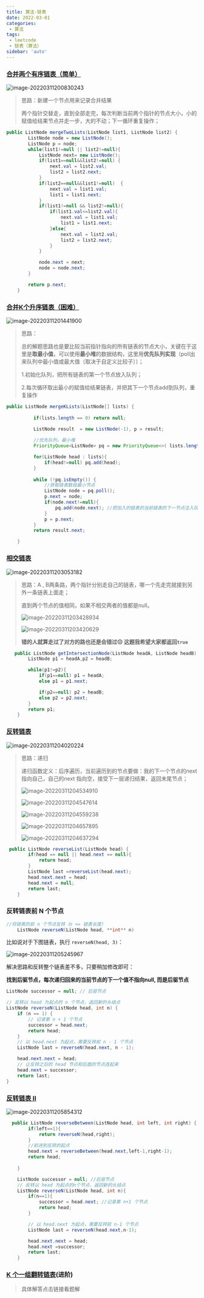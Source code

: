 ```yaml
---
title: 算法-链表
date: 2022-03-01
categories:
 - 算法
tags:
 - leetcode
 - 链表（算法）
sidebar: 'auto'
---
```




### [合并两个有序链表（简单）](https://leetcode-cn.com/problems/merge-two-sorted-lists/)

![image-20220311200830243](https://img.yishenlaoban.top/images/image-20220311200830243.png) 

> 思路：新建一个节点用来记录合并结果
>
> 两个指针交替走，直到全部走完，每次判断当前两个指针的节点大小，小的赋值给结果节点并走一步，大的不动；下一循环重复操作；

```java
public ListNode mergeTwoLists(ListNode list1, ListNode list2) {
        ListNode node = new ListNode();
        ListNode p = node;
        while(list1!=null || list2!=null){
            ListNode next= new ListNode();
            if(list1==null&&list2!=null) {
                next.val = list2.val;
                list2 = list2.next;
            } 
            if(list2==null&&list1!=null)  {
                next.val = list1.val;
                list1 = list1.next;
            }
            if(list1!=null && list2!=null){
                if(list1.val<=list2.val){
                    next.val = list1.val;
                    list1 = list1.next;
                }else{
                    next.val = list2.val;
                    list2 = list2.next;
                }
            }

            node.next = next;
            node = node.next;
        }

        return p.next;
    }
```





### [合并K个升序链表（困难）](https://leetcode-cn.com/problems/merge-k-sorted-lists/)

![image-20220311201441900](https://img.yishenlaoban.top/images/image-20220311201441900.png) 

> 思路：
>
> 总的解题思路也是要比较当前指针指向的所有链表的节点大小，关键在于这里是**取最小值**，可以使用**最小堆**的数据结构，这里用**优先队列实现**（poll出来队列中最小值或最大值（取决于自定义比较子））；
>
> 1.初始化队列，把所有链表的第一个节点放入队列；
>
> 2.每次循环取出最小的赋值给结果链表，并把其下一个节点add到队列，重复操作

```java
public ListNode mergeKLists(ListNode[] lists) {
          
          if(lists.length == 0) return null;

          ListNode result  = new ListNode(-1), p = result;
          
          //优先队列，最小堆 
          PriorityQueue<ListNode> pq = new PriorityQueue<>( lists.length, (a, b)->(a.val - b.val));

          for(ListNode head : lists){
              if(head!=null) pq.add(head);
          }   
          
          while (!pq.isEmpty()) {
              //获取链表数组最小节点
              ListNode node = pq.poll();
              p.next = node;
              if(node.next!=null){
                  pq.add(node.next); //把加入的链表的当前链表的下一节点注入队列，每次的最小值都交给队列去处理
              }
              p = p.next;
          }
          return result.next;

    }
```



### [相交链表](https://leetcode-cn.com/problems/intersection-of-two-linked-lists/)

![image-20220311203053182](https://img.yishenlaoban.top/images/image-20220311203053182.png)

> 思路：A , B两条路，两个指针分别走自己的链表，哪一个先走完就接到另外一条链表上面走；
>
> 直到两个节点的值相同，如果不相交两者的值都是null。
>
> ![image-20220311203428934](https://img.yishenlaoban.top/images/image-20220311203428934.png) 
>
> ![image-20220311203420629](https://img.yishenlaoban.top/images/image-20220311203420629.png)
>
> **错的人就算走过了对方的路也还是会错过😔 这题我希望大家都返回`true`**

```java
   public ListNode getIntersectionNode(ListNode headA, ListNode headB) {
        ListNode p1 = headA,p2 = headB;

        while(p1!=p2){
            if(p1==null) p1 = headA;
            else p1 = p1.next;

            if(p2==null) p2 = headB;
            else p2 = p2.next;
        }
        return p1;
    }
```





### [反转链表](https://leetcode-cn.com/problems/reverse-linked-list/)

![image-20220311204020224](https://img.yishenlaoban.top/images/image-20220311204020224.png) 

> 思路：递归
>
> 递归函数定义：后序遍历，当前遍历到的节点要做：我的下一个节点的next 指向自己，自己的next 指向空，接受下一层递归结果，返回末尾节点；
>
> ![image-20220311204534910](https://img.yishenlaoban.top/images/image-20220311204534910.png) 
>
> ![image-20220311204547614](https://img.yishenlaoban.top/images/image-20220311204547614.png) 
>
> ![image-20220311204559238](https://img.yishenlaoban.top/images/image-20220311204559238.png)
>
> ![image-20220311204657895](https://img.yishenlaoban.top/images/image-20220311204657895.png)  
>
> ![image-20220311204637294](https://img.yishenlaoban.top/images/image-20220311204637294.png) 

```java
 public ListNode reverseList(ListNode head) {
        if(head == null || head.next == null){
            return head;
        }
        ListNode last =reverseList(head.next);
        head.next.next = head;
        head.next = null;
        return last;
    }
```



### 反转链表前 N 个节点

```java
//将链表的前 n 个节点反转（n <= 链表长度） 
    ListNode reverseN(ListNode head, **int** n)
```

比如说对于下图链表，执行 `reverseN(head, 3)`：

![image-20220311205245967](https://img.yishenlaoban.top/images/image-20220311205245967.png)

解决思路和反转整个链表差不多，只要稍加修改即可：

**找到后驱节点，每次递归回来的当前节点的下一个值不指向null, 而是后驱节点**

```java
ListNode successor = null; // 后驱节点

// 反转以 head 为起点的 n 个节点，返回新的头结点
ListNode reverseN(ListNode head, int n) {
    if (n == 1) {
        // 记录第 n + 1 个节点
        successor = head.next;
        return head;
    }
    // 以 head.next 为起点，需要反转前 n - 1 个节点
    ListNode last = reverseN(head.next, n - 1);

    head.next.next = head;
    // 让反转之后的 head 节点和后面的节点连起来
    head.next = successor;
    return last;
}
```





### [反转链表 II](https://leetcode-cn.com/problems/reverse-linked-list-ii/)

![image-20220311205854312](https://img.yishenlaoban.top/images/image-20220311205854312.png) 

```java
  public ListNode reverseBetween(ListNode head, int left, int right) {
        if(left==1){
            return reverseN(head,right);
        }
        //前进到反转的起点
        head.next = reverseBetween(head.next,left-1,right-1);
        return head;
           
    }

    ListNode successor = null; //后驱节点
    // 反转以 head 为起点的n个节点，返回新的头结点
    ListNode reverseN(ListNode head, int n){
        if(n==1){
            successor = head.next; //记录第 n+1 个节点
            return head;
        }

        // 以 head.next 为起点，需要反转前 n-1 个节点
        ListNode last = reverseN(head.next,n-1);

        head.next.next = head;
        head.next =successor;
        return last;
    }
```



### [K 个一组翻转链表](https://leetcode-cn.com/problems/reverse-nodes-in-k-group/)(进阶)

> 具体解答点击链接看题解

